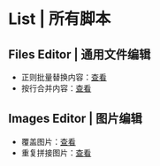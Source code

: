 # List | 所有脚本
## Files Editor | 通用文件编辑
- 正则批量替换内容：[查看](FileEditor/replace_content.py)
- 按行合并内容：[查看](FileEditor/line_merger.py)

## Images Editor | 图片编辑
- 覆盖图片：[查看](ImageEditor/overlay_images.py)
- 重复拼接图片：[查看](ImageEditor/repeat_images.py)
